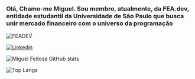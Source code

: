 ### Olá, Chamo-me Miguel. Sou membro, atualmente, da FEA.dev, entidade estudantil da Universidade de São Paulo que busca unir mercado financeiro com o universo da programação
![FEADEV](https://www.bing.com/images/search?view=detailV2&ccid=HkQU03B5&id=D4A11B85F3DD5E308BD9080D73BB55F330961F13&thid=OIP.HkQU03B5bG6L__E3OHXHngHaBO&mediaurl=https%3a%2f%2fyt3.googleusercontent.com%2fsjsn0uODjQVzH1Fgdw3D6szEXEM_DJfsWeyrgMBm3Bx8f8EvRTENgKpzwmsx8wfCfmb3IJRM%3dw2560-fcrop64%3d1%2c00005a57ffffa5a8-k-c0xffffffff-no-nd-rj&cdnurl=https%3a%2f%2fth.bing.com%2fth%2fid%2fR.1e4414d370796c6e8bfff1373875c79e%3frik%3dEx%252bWMPNVu3MNCA%26pid%3dImgRaw%26r%3d0&exph=424&expw=2560&q=fea+dev+banner&simid=608006020900545855&FORM=IRPRST&ck=1224B164E1904F326BD027589BDA54CB&selectedIndex=34&itb=0)

[![Linkedin](https://img.shields.io/badge/LinkedIn-0077B5?style=for-the-badge&logo=linkedin&logoColor=white)](www.linkedin.com/in/miguel-feitosa-b50b052b0)

![Miguel Feitosa GitHub stats](https://github-readme-stats.vercel.app/api?username=Miguelrfeitosa2&hide=contribs,prs)

![Top Langs](https://github-readme-stats.vercel.app/api/top-langs/?username=Miguelrfeitosa2&layout=compact)

